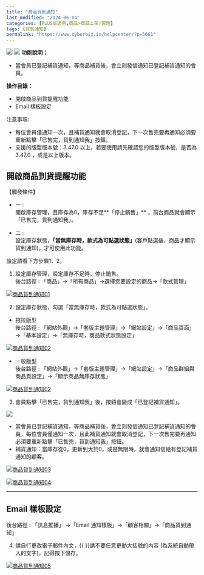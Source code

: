 ```yaml
---
title: "商品貨到通知"
last_modified: "2024-06-04"
categories: [PLUS版適用,商品>商品上架/管理]
tags: [貨到通知]
permalink: "https://www.cyberbiz.io/helpcenter/?p=5661"
---
```


![](https://www.cyberbiz.io/helpcenter/wp-content/uploads/一般版2.png)
![](https://www.cyberbiz.io/helpcenter/wp-content/uploads/PLUS版2.png)
**功能說明：**  

* 當會員已登記補貨通知，等商品補貨後，會立刻發信通知已登記補貨通知的會員。

**操作目錄：**

* 開啟商品到貨提醒功能
* Email 樣板設定

注意事項:  

* 每位會員僅通知一次，且補貨通知就會取消登記，下一次售完要再通知必須要重新點擊「已售完，貨到通知我」按鈕。 
* 支援的版型版本號：3.47.0 以上，若要使用請先確認您的版型版本號，是否為 3.47.0 ，或是以上版本。



## 開啟商品到貨提醒功能

【觸發條件】  

* 一 :   
開啟庫存管理，且庫存為0，庫存不足**「停止銷售」** ，前台商品就會顯示「已售完，貨到通知我」。

* 二 :   
設定庫存狀態，**「當無庫存時，款式為可點選狀態」**(客戶點選後，商品才顯示貨到通知)，才可使用此功能。

設定請看下方步驟1、2。  

1. 設定庫存管理，設定庫存不足時，停止銷售。  
後台路徑 : 「商品」→「所有商品」→選擇您要設定的商品→「款式管理」  

[![商品貨到通知01](https://www.cyberbiz.io/support/wp-content/uploads/商品貨到通知01.png)](https://www.cyberbiz.io/support/wp-content/uploads/商品貨到通知01.png)



2. 設定庫存狀態，勾選「當無庫存時，款式為可點選狀態」。  


* 拖拉版型  
後台路徑 : 「網站外觀」→「套版主題管理」→「網站設定」→「商品頁面」→「基本設定」→「無庫存時，商品款式狀態設定」  

[![商品貨到通知02](https://www.cyberbiz.io/support/wp-content/uploads/商品貨到通知02-1.png)](https://www.cyberbiz.io/support/wp-content/uploads/商品貨到通知02-1.png)  


* 一般版型  
後台路徑 : 「網站外觀」→「套版主題管理」→「網站設定」→「商品群組與商品頁設定」→「顯示商品無庫存狀態」  

[![商品貨到通知02](https://www.cyberbiz.io/support/wp-content/uploads/商品貨到通知02.png)](https://www.cyberbiz.io/support/wp-content/uploads/商品貨到通知02.png)  




3. 會員點擊「已售完，貨到通知我」後，按鈕會變成「已登記補貨通知」。  


![](https://www.cyberbiz.io/support/wp-content/uploads/fountain-pen.png)

* 當會員已登記補貨通知，等商品補貨後，會立刻發信通知已登記補貨通知的會員，每位會員僅通知一次，且此補貨通知就會取消登記，下一次售完要再通知必須要重新點擊「已售完，貨到通知我」按鈕。 
* 補貨通知：當庫存從0，更新到大於0，或是無限時，就會通知信給有登記補貨通知的顧客。

[![商品貨到通知03](https://www.cyberbiz.io/support/wp-content/uploads/商品貨到通知03.png)](https://www.cyberbiz.io/support/wp-content/uploads/商品貨到通知03.png)

[![商品貨到通知04](https://www.cyberbiz.io/support/wp-content/uploads/商品貨到通知04.png)](https://www.cyberbiz.io/support/wp-content/uploads/商品貨到通知04.png)

* * *

## Email 樣板設定

後台路徑 : 「訊息推播」 →「Email 通知樣板」→「顧客相關」→「商品貨到通知」  


4. 請自行更改電子郵件內文，{{ }}請不要任意更動大括號的內容 (為系統自動帶入的文字)，記得按下儲存。  

[![商品貨到通知05](https://www.cyberbiz.io/support/wp-content/uploads/商品貨到通知07.png)](https://www.cyberbiz.io/support/wp-content/uploads/商品貨到通知07.png)

